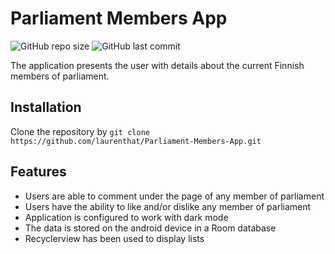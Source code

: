 # Parliament Members App
![GitHub repo size](https://img.shields.io/github/repo-size/laurenthat/Parliament-Members-App?style=flat-square)
![GitHub last commit](https://img.shields.io/github/last-commit/laurenthat/Parliament-Members-App?style=flat-square)

The application presents the user with details about the current Finnish members of parliament. 

## Installation

Clone the repository by `git clone https://github.com/laurenthat/Parliament-Members-App.git`

## Features
- Users are able to comment under the page of any member of parliament
- Users have the ability to like and/or dislike any member of parliament
- Application is configured to work with dark mode
- The data is stored on the android device in a Room database
- Recyclerview has been used to display lists

